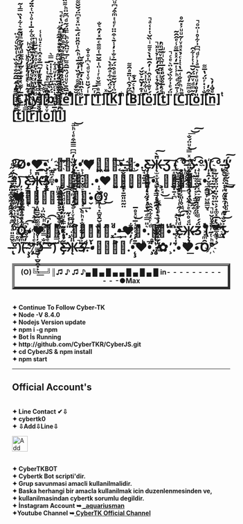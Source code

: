 </br>
</br>
</br>
</br>
</br>
</br>
</br>
<h1>[̲̿̑̒ͩ̅̑͂̐ͣ̐̏͑ͭͤ̀ͧ́͐̈C̲̅ͬ͌ͭ̇͊ͤͬ̃̓͒͌ͩ̓̈́]̌ͤ̃ͪ͛̍ͩ̓̉̒ͦͧ[̲̅ͦ͌ͪ̔ͨ̔̓ͤ̈́ͯ̈͆̆ͪ͑ͨ͋̅̍̍ͦ͗̈ͭ̈̈́̚̚y̲ͩͧ̌̔̒ͯͫ̇ͣ͐ͦͮͪ̌̅ͧ̚]̋ͮ̐̌[̲̑̈ͯͫ͆ͤ̽ͭ̔͐̅b̲̈́̏̆̇̍̏͊̾̍̍̅̿͛]͐ͮͫ̊̋̉̈̓̔̆̚[̲̅̀̐̈́̽ͭͮ̓̾ͫ̂ͣͮ̉͆̊͆ͫ̓̆̚e̲̓̅̂̄ͮͧͧ́̏̅̑͌ͬ̅ͮ̈̑͋ͪ̿̈́̃ͩ͆̃̈ͪ͌̏̉̇ͫ͆ͣ̿͋ͤͫ̍̚̚]̇ͮ̆ͫ͋͐̌̊[̲ͩ́͆͒͌ͨ͊̏̓͒̅͑ͪ̑̾̎̑̎̈́̅͛̈ͯͤ͆̈́̆̆͌ͥ̓̐r̲ͦͭ̂̈̎̀̓̅ͥ̽̃̽̆̚]͊ͥ́̆̎ͮ͑ͮͩ͛͆̍ͦ̇̐ ̂͊[̲̔ͬ͆̅T̲̂ͣ̿̌ͦͬͥ̈ͭ̅̆̅ͭ͌̄ͨ̅ͯ̒̑͛̐]̅ͯ[̲̅̆ͯ̈́̏͋ͣ̂ͤ̀ͥK̲͂̈͑̽̆̃͊ͩ͒̈́̅͐̐͐̒̾̄͛͒̈̈ͬͤͭͫ͒́͆ͧ̑̉̔̇̚]͑ ̇ͫͥͫ́[̲̅͆̋̉̑ͭ̈̄ͣ̑͌B̲ͨ̔ͨ̅̉͊]ͦ̇͊̒̌̃͐̌̌́[̲̅ͧ͋̏͑͗ͯö̲́ͮ̐̍̎ͯ̂ͥ̓̑̅̔̀ͤ͌ͥ̏̆ͭ̍͑ͣ̚]̈́ͣ̉̄̉ͨ̔̑̒̒ͪ̉ͭͯ̚[̲̅͑̒̏ͧͪ̎̈̂̅͋̄ͮ͂̄ͫ̓̚t̲ͪ̾̅ͦ̎́ͣͭ̅ͬ͛ͥ͊ͧ]̎̈́ͤ͗͋̏́̐̈͛ͤͨ̚ [̲ͧ̾̄̈́ͩͪ͗ͭ̅̒ͯ̽̅͌̾ͤ̂̑̃C̲̄ͪͪͣ̐͑̅̔ͭ̍ͨ̉ͯͣͮͬ͂ͧͧ͐̽͂̊]̑ͦͫ͌̒ͩ̑[̲͒̃ͫͩͮ̅̈́̆̅̍ͭ͗͋̑o̲̎̓̊̓ͧͤͬ͛̅ͣ͗ͬͩ͆͆͗͋̊ͥ̈ͦ̚]̎̐̾̇ͬ̈́̔̅͌[̲̅͒̓n̲̅ͤ̆̍̓̀̚]ͭͭ[̲̅̄͌͛̉ͥ̽̃͐̂̚t̲͊ͤ͊͆̄͌̎̿ͬ̃̌̃̃̇̔̅ͬ̇̑ͧͫͫ͒ͫ̎͂͊͛͋̔̏̿͗̃̿̉̚]̿ͩ̓[̲̄̋͂ͪ̎̇̽̇̌ͩ̿̾̒̅ͩͥ̑ͭ̌̇ͪr̲̅̓ͭ̉̏̈̐͊̎͐ͨͬ̇͛ͩ̒̓͛̏̓ͣ͑̇ͯ]̽̈͌̈́ͣ̄̿̔̅͊ͪͧ[̲̉͛͑̄̈̆̄̽̍ͦ̑̅̊͊̒͂͆̅̊ͯ̑ͭͨ̇ͧͭ̾o̲ͮͮ̽̓̎̉̅]ͤ̅̔͊ͩ͗̇ͨ̏͆̇̓ͧͣ͋[̲̑ͥ͋̽̍̅͒̌̂̅̈́ͧ̂ͩͤ̏͆͂̉ͧͦ̓͂̂̽͋l̲͆ͬ̒ͩͥ̌̈̓͑̈́̅̂̀̈͊ͯͩ̐̈͒ͮͫͥ̓́̈̔ͤ̚̚]</h1>
</br>
<h1>º̶͜O͏̸•͎̹̺͟͢❤͟͠•͏̡̘͙͈̭̜͙̳.҉̲̫͖̗̻̼¸͇✿͝͡҉̞¸̸̷̹̭͙̺̞̬̪̰̺̘̗̥̩̱͕̕.̠͖͚̩̮̟•̙̹̯͓̣̬̥̠̙̦͎̙͉͓̕͢ͅ❤̷̛̘͍̣͖̺͚̮͠•͢҉̰̬͕͉̱͕̱̣̣̱̰͈͖̰̤.̶❀͜҉͙•.̮̘̣̱͓͍Ƹ̵̡̜̟̜̲̰̥̙̩͔̟̙̣̼̦̝Ӝ̵̨̫̝̫̩̥̻̜̪͉̹̥͈̲͕̖͙͔̲͉̠̲̱͚̮̫̭̲͎̪͔͖̄̀͠Ʒ̕͠ ̼̝͔͙̥̯̹͙̱͔̪(̠̮̞͇̳̜̟̬̦̞̞ ͉͍̬͕̖͖̗͎̹͔͈̹̥͖̪͘͡҉̱̥̙̬͕͍̪°̵̺͚̗̥̯͔͢͝ ̨̲͚̼̹͖̦͔̣͎̞͖̀͜͏̯͔ʖ̵҉͎͉̬̫͔̣̠̦͔﻿̷̀͏͕̣̳̭̗̺̗͚͔ ͔͎͎̲̱̬͙͔̯̠̲͉̀͡°)҉͎͙̯̦̬͍͉̼̦̥͘(̳͙͓̘̣̰̲̙̬̯̣̘̝ͅ ͎̰̹̬̥̤̤̩̤̟̤̩͍͕̗̟͚͓̠̙͙̬̬̳̥͇̞̝͡°̢ ̶̴̥̱̬̝̥̤̟̞̪̠͚̟̼͎̤͉̰̦̕͜ʖ̨̼̗̬̕̕ͅ﻿̟́͜͠ ̶̡͈̟̪̥͖͔̭̪̥̯́͟͡°̩̼͎̜̤͈͈)̦͕͙̙͖̳̥͙ͅ ͠Ƹ̵̡̳͖̤̫̙̘͔Ӝ̵̵̨̢̡̨̡̤̹̝͈͇̮̭̫͚̫̻̭̗̥̩̦̣̦̲̲̰̮̜̲̮̭͙̙͉̄̕̕͟͡Ʒ̥̬.•̫͈̻̯͈͍͙̟̞̘̪̝̺❀̘̟͔ͅ.•̩̞̬͕͚̫͍̩͉̣̻̥̯̮͉❤̧̡͚̣̹͇̦̰͙͎̜̱͓͝•̗̝͉͇̣͙̪̭̣.¸͎̙̘͜͢✿̬̗͙̥̪¸͟͞.•̼̭͇̬̙̺͖͇̬̘❤̸̰͎̖̺̩̠͔̦̜̝͔̩̦̬͘•̧Ơ͎͜º̡͜</h1>
<table border=5 width=50% cellpadding=5 cellspacing=5>
    <tr>
	  <h1> <th colspan=4>(O)╚══╝║♫ ♪ ♫ ♪▄ █ ▄ █ ▄ ▄ █ ▄ █ ▄ █ in- - - - - - - - - - - -●Max </th></h1>
    </tr>
<h1>º̊ͣ̀ͭ̀ͩ̐̊̄ͭ͊͒̈̊̐͟Ȯ̡̔̏̈ͤ͆͆ͫͬ͛̉͏͏•̷❤͗̽ͧͦ̽ͦ͂ͯ̃͐•̡̃ͫ͊ͭ̓̂̎ͩ̍ͣ̽̀̃́.̎̾ͭ̇̋̚̚¸͐͛̿✿͐̒̒ͣ̆̓̐̂͛̅͌¸̨̎̈.ͨͩ͢•̶̵͢❤̋ͬ͆ͮ•͛̎̿ͩ̅̔ͥ̉̋̍̓.ͩͬͯ͋̂̑̏❀ͭ̒̈́ͭͪͭͨ•.ͫƸ̵̨ͩ̔ͩ̾̑ͬ̾ͨ̽̍̃ͧ̐͏̶̡͟Ӝ̵̷̨̨̡ͩ̊̈͆ͤ͐͒̈́ͮ̑͐̄̂̌̄ͫ̐̎ͦͩͯ̿̍ͧ̈́̐͜͞͝͠Ʒ̈́́ͩͭ͋̍̎ (ͪ͐͋ͤ̄͛ ̿ͦ̕͡°̀ͯͭ͗ͨ ̧̉ͩ̆ͦ͜͠͝҉ʖ̴̢͐̆̐ͫ͞﻿ͧ̈ͪ̏̽̋ͤ͠͞ ̶̴̵̢ͮ̆͌̎ͣ̓͆͊ͪͥ̐͌͒ͧͦ́ͫ̀͐͋̈́̋ͩ͡͏°̽͆̊ͤ͐̑ͤ̾̇ͯͤ͆̓̚)̇ͫ̐̌͗͌͋ͤ̄̊͌̊͋̆(̵͠ ̴̧̧́̓͂͒͊̉͆̕͡°̡̒ͤ͑͗ͫ͗̿͋ͭ́̚͜ ̷̓͜͝ʖͮ̌﻿̛͛̐̿ͦͣ̑ͪ̑̏̈͗͜ ̶̋ͤ̐ͭͧ̆̓͆͘͡°͝͠)̈̿ ͪ̾̉̍ͧ̏ͦ̐͏̀Ƹ̶̵̵̡̛͂́̓̄́̃̿̽ͧ̋͗̾ͧͩ̏̌͡͝Ӝ̵̨̎ͧ̈́̓̓ͦͮ̾ͦ̆̒͑ͫ̍͆̉͌̇ͩ̄̾͒̏̎̒͆͆̿̅͒ͤ͑ͪ̚̚͞͝Ʒ̶̸͐̌ͬ̄̋͌̐̽ͪ͛̀̚.ͭ̇ͩ̓̌͑ͨ•❀̋̾͊͐̚.ͬ́̒̈̓͋•̨̧͊̄̒́͑ͯ̾̅ͮͯ̊̅͜❤͑ͪ̃͛͞•̧̍̊.̨̍̔͑̌̆́͝¸̸̵̍́ͬ̂̈̏ͣ̓̾̀ͤͭ͆͌͘✿¸̛͘.̓̍ͨ̊ͭ̎ͬ͑̀͝͡•̀❤͟•̀͡Ȏͫ̽͐ºͪͭ͂ͬͦ̉ͧ̌ͧ̚҉̸͝</h1>
</table>
</br><b>✦    Continue To Follow Cyber-TK </b>
</br><b>✦    Node -V 8.4.0 </b>
</br><b>✦    Nodejs Version update  </b>
</br><b>✦   npm i -g npm </b>
</hr>
</br><b>✦   Bot İs Running </b>
</br><b>✦    http://github.com/CyberTKR/CyberJS.git </b>
</br><b>✦   cd CyberJS & npm install </b>
</br><b>✦   npm start </b>
<b><hr/></b>
<h2><b> Official Account's </b></h2>
</br><b>✦  Line Contact ✔⇩ </b>
</br><b>✦  cybertk0  </b>
</br><b>✦ ⇩Add⇩Line⇩ </b>
<p><a href="https://line.me/R/ti/p/~cybertk0" rel="nofollow"><img height="36" border="0" alt="Add Friend" src="https://camo.githubusercontent.com/035d0206e65dfbdfb7cdabbd6f5a1f4fb59f0e41/68747470733a2f2f7363646e2e6c696e652d617070732e636f6d2f6e2f6c696e655f6164645f667269656e64732f62746e2f656e2e706e67" data-canonical-src="https://scdn.line-apps.com/n/line_add_friends/btn/en.png" style="max-width:100%;"></a></p>
<html>
</br><b>✦    CyberTKBOT </b>
</br><b>✦    Cybertk Bot scripti'dir. </b>
</br><b>✦   Grup savunmasi amacli kullanilmalidir. </b>
</br><b>✦ Baska herhangi bir amacla kullanilmak icin duzenlenmesinden ve, </b>
</br><b>✦   kullanilmasindan cybertk sorumlu degildir. </b>
<br/><b>✦ İnstagram Account ➥<a href="http://instagram.com/_aquariusman " title="Tolga instagram Account"> _aquariusman </a> </b>
<br/><b>✦Youtube Channel ➥<a href="https://youtube.com/channel/UC9AyYKWovERexyOFy3h4rdw" title="CyberTK Youtube Channel"> CyberTK Official Channel </a></b>
 </html>
